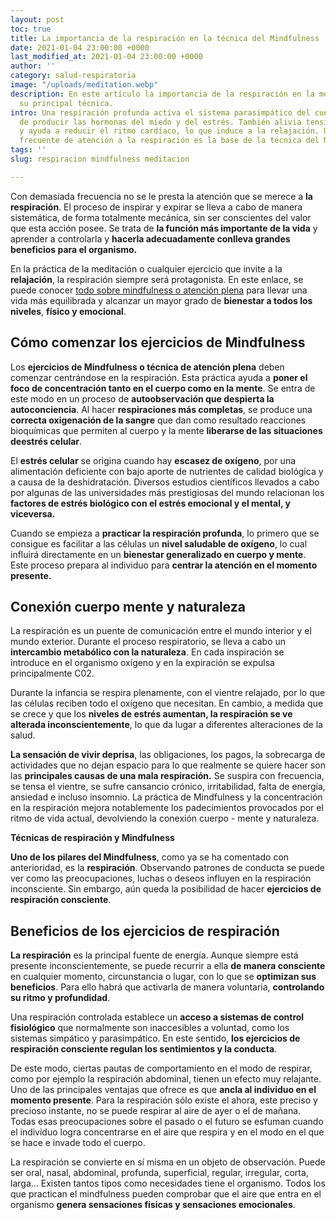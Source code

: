 ```yaml
---
layout: post
toc: true
title: La importancia de la respiración en la técnica del Mindfulness
date: 2021-01-04 23:00:00 +0000
last_modified_at: 2021-01-04 23:00:00 +0000
author: ''
category: salud-respiratoria
image: "/uploads/meditation.webp"
description: En este artículo la importancia de la respiración en la meditación y
  su principal técnica.
intro: Una respiración profunda activa el sistema parasimpático del cuerpo, dejando
  de producir las hormonas del miedo y del estrés. También alivia tensiones musculares
  y ayuda a reducir el ritmo cardíaco, lo que induce a la relajación. Una práctica
  frecuente de atención a la respiración es la base de la técnica del Mindfulness.
tags: ''
slug: respiracion mindfulness meditacion

---
```

Con demasiada frecuencia no se le presta la atención que se merece a **la respiración**. El proceso de inspirar y expirar se lleva a cabo de manera sistemática, de forma totalmente mecánica, sin ser conscientes del valor que esta acción posee. Se trata de **la función más importante de la vida** y aprender a controlarla y **hacerla adecuadamente conlleva grandes beneficios para el organismo.**

En la práctica de la meditación o cualquier ejercicio que invite a la **relajación**, la respiración siempre será protagonista. En este enlace, se puede conocer [todo sobre mindfulness o atención plena](https://www.iepp.es/que-es-el-mindfulness/) para llevar una vida más equilibrada y alcanzar un mayor grado de **bienestar a todos los niveles**, **físico y emocional**.

## **Cómo comenzar los ejercicios de Mindfulness**

Los **ejercicios de Mindfulness o técnica de atención plena** deben comenzar centrándose en la respiración. Esta práctica ayuda a **poner el foco de concentración tanto en el cuerpo como en la mente**. Se entra de este modo en un proceso de **autoobservación que despierta la autoconciencia**. Al hacer **respiraciones más completas**, se produce una **correcta oxigenación de la sangre** que dan como resultado reacciones bioquímicas que permiten al cuerpo y la mente **liberarse de las situaciones deestrés celular**.

El **estrés celular** se origina cuando hay **escasez de oxígeno**, por una alimentación deficiente con bajo aporte de nutrientes de calidad biológica y a causa de la deshidratación. Diversos estudios científicos llevados a cabo por algunas de las universidades más prestigiosas del mundo relacionan los **factores de estrés biológico con el estrés emocional y el mental, y viceversa.**

Cuando se empieza a **practicar la respiración profunda**, lo primero que se consigue es facilitar a las células un **nivel saludable de oxígeno**, lo cual influirá directamente en un **bienestar generalizado en cuerpo y mente**. Este proceso prepara al individuo para **centrar la atención en el momento presente.**

## **Conexión cuerpo mente y naturaleza**

La respiración es un puente de comunicación entre el mundo interior y el mundo exterior. Durante el proceso respiratorio, se lleva a cabo un **intercambio metabólico con la naturaleza**. En cada inspiración se introduce en el organismo oxígeno y en la expiración se expulsa principalmente C02.

Durante la infancia se respira plenamente, con el vientre relajado, por lo que las células reciben todo el oxígeno que necesitan. En cambio, a medida que se crece y que los **niveles de estrés aumentan, la respiración se ve alterada inconscientemente**, lo que da lugar a diferentes alteraciones de la salud.

**La sensación de vivir deprisa**, las obligaciones, los pagos, la sobrecarga de actividades que no dejan espacio para lo que realmente se quiere hacer son las **principales causas de una mala respiración.** Se suspira con frecuencia, se tensa el vientre, se sufre cansancio crónico, irritabilidad, falta de energía, ansiedad e incluso insomnio. La práctica de Mindfulness y la concentración en la respiración mejora notablemente los padecimientos provocados por el ritmo de vida actual, devolviendo la conexión cuerpo - mente y naturaleza.

**Técnicas de respiración y Mindfulness**

**Uno de los pilares del Mindfulness**, como ya se ha comentado con anterioridad, es la **respiración**. Observando patrones de conducta se puede ver como las preocupaciones, luchas o deseos influyen en la respiración inconsciente. Sin embargo, aún queda la posibilidad de hacer **ejercicios de respiración consciente**.

## **Beneficios de los ejercicios de respiración**

**La respiración** es la principal fuente de energía. Aunque siempre está presente inconscientemente, se puede recurrir a ella **de manera consciente** en cualquier momento, circunstancia o lugar, con lo que se **optimizan sus beneficios**. Para ello habrá que activarla de manera voluntaria, **controlando su ritmo y profundidad**.

Una respiración controlada establece un **acceso a sistemas de control fisiológico** que normalmente son inaccesibles a voluntad, como los sistemas simpático y parasimpático. En este sentido, **los ejercicios de respiración consciente regulan los sentimientos y la conducta**.

De este modo, ciertas pautas de comportamiento en el modo de respirar, como por ejemplo la respiración abdominal, tienen un efecto muy relajante. Uno de las principales ventajas que ofrece es que **ancla al individuo en el momento presente**. Para la respiración sólo existe el ahora, este preciso y precioso instante, no se puede respirar al aire de ayer o el de mañana. Todas esas preocupaciones sobre el pasado o el futuro se esfuman cuando el individuo logra concentrarse en el aire que respira y en el modo en el que se hace e invade todo el cuerpo.

La respiración se convierte en sí misma en un objeto de observación. Puede ser oral, nasal, abdominal, profunda, superficial, regular, irregular, corta, larga… Existen tantos tipos como necesidades tiene el organismo. Todos los que practican el mindfulness pueden comprobar que el aire que entra en el organismo **genera sensaciones físicas y sensaciones emocionales**.